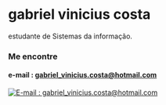 # gabriel vinicius costa

estudante de Sistemas da informação.

### Me encontre

#### e-mail : gabriel_vinicius.costa@hotmail.com
[![E-mail : gabriel_vinicius.costa@hotmail.com](https://img.shields.io/badge/-Email-000?style=for-the-badge&logo=microsoft-outlook&logoColor=E94D5F)](daniel07dev@gmail.com)
